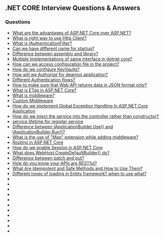 ## .NET CORE Interview Questions & Answers

### Questions
- [What are the advantages of ASP.NET Core over ASP.NET?](#)
- [What is right way to use Http Client?](#)
- [What is IAuthenticationFilter?](#)
- [Can we have different name for startup?](#)
- [Difference between assembly and library?](#)
- [Multiple Implementations of same interface in dotnet core?](#)
- [How can we access configuration file in the project?](#)
- [How do we configure KeyVaults?](#)
- [How will we Authorize for deamon application?](#)
- [Different Authentication flows?](#)
- [How to make sure that Web API returns data in JSON format only?](#)
- [What is ETag in ASP.NET Core?](#)
- [What is middleware?](#)
- [Custom Middleware](#)
- [How do we implement Global Exception Handling In ASP.NET Core Application](#)
- [How do we inject the service into the controller rather than constructor?](#)
- [service lifetime for register service](#)
- [Difference between IApplicationBuilder.Use() and IApplicationBuilder.Run()?](#)
- [What is the use of "Map" extension while adding middleware?](#)
- [Routing in ASP.NET Core](#)
- [How do we enable Session in ASP.NET Core](#)
- [What does WebHost.CreateDefaultBuilder() do?](#)
- [Difference between patch and put?](#)
- [How do you know your APIs are RESTful?](#)
- [What Are Idempotent and Safe Methods and How to Use Them?](#)
- [Different types of loading in Entity framework? when to use what?](#)
- [](#)
- [](#)
- [](#)
- [](#)
- [](#)
- [](#)
- [](#)
- [](#)
- [](#)
- [](#)
- [](#)